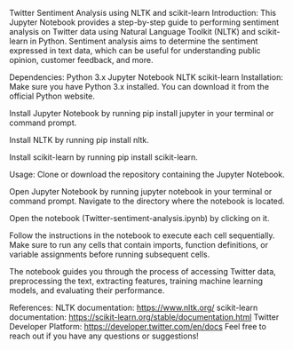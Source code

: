 Twitter Sentiment Analysis using NLTK and scikit-learn
Introduction:
This Jupyter Notebook provides a step-by-step guide to performing sentiment analysis on Twitter data using Natural Language Toolkit (NLTK) and scikit-learn in Python. Sentiment analysis aims to determine the sentiment expressed in text data, which can be useful for understanding public opinion, customer feedback, and more.

Dependencies:
Python 3.x
Jupyter Notebook
NLTK
scikit-learn
Installation:
Make sure you have Python 3.x installed. You can download it from the official Python website.

Install Jupyter Notebook by running pip install jupyter in your terminal or command prompt.

Install NLTK by running pip install nltk.

Install scikit-learn by running pip install scikit-learn.

Usage:
Clone or download the repository containing the Jupyter Notebook.

Open Jupyter Notebook by running jupyter notebook in your terminal or command prompt. Navigate to the directory where the notebook is located.

Open the notebook (Twitter-sentiment-analysis.ipynb) by clicking on it.

Follow the instructions in the notebook to execute each cell sequentially. Make sure to run any cells that contain imports, function definitions, or variable assignments before running subsequent cells.

The notebook guides you through the process of accessing Twitter data, preprocessing the text, extracting features, training machine learning models, and evaluating their performance.

References:
NLTK documentation: https://www.nltk.org/
scikit-learn documentation: https://scikit-learn.org/stable/documentation.html
Twitter Developer Platform: https://developer.twitter.com/en/docs
Feel free to reach out if you have any questions or suggestions!
